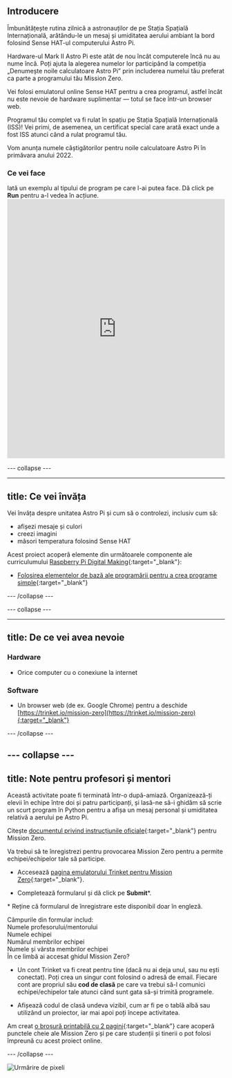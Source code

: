 ## Introducere

Îmbunătățește rutina zilnică a astronauților de pe Stația Spațială Internațională, arătându-le un mesaj și umiditatea aerului ambiant la bord folosind Sense HAT-ul computerului Astro Pi.

Hardware-ul Mark II Astro Pi este atât de nou încât computerele încă nu au nume încă. Poți ajuta la alegerea numelor lor participând la competiția „Denumește noile calculatoare Astro Pi” prin includerea numelui tău preferat ca parte a programului tău Mission Zero.

Vei folosi emulatorul online Sense HAT pentru a crea programul, astfel încât nu este nevoie de hardware suplimentar — totul se face într-un browser web.

Programul tău complet va fi rulat în spațiu pe Stația Spațială Internațională (ISS)! Vei primi, de asemenea, un certificat special care arată exact unde a fost ISS atunci când a rulat programul tău.

Vom anunța numele câștigătorilor pentru noile calculatoare Astro Pi în primăvara anului 2022.


### Ce vei face

Iată un exemplu al tipului de program pe care l-ai putea face. Dă click pe **Run** pentru a-l vedea în acțiune. <iframe src="https://trinket.io/embed/python/b92d76c0f3?outputOnly=true&runOption=run&start=result" width="100%" height="600" frameborder="0" marginwidth="0" marginheight="0" allowfullscreen mark="crwd-mark"></iframe>

--- collapse ---



---
title: Ce vei învăța
---

Vei învăța despre unitatea Astro Pi și cum să o controlezi, inclusiv cum să:
+ afișezi mesaje și culori
+ creezi imagini
+ măsori temperatura folosind Sense HAT

Acest proiect acoperă elemente din următoarele componente ale curriculumului [Raspberry Pi Digital Making](http://rpf.io/curriculum){:target="_blank"}:

+ [Folosirea elementelor de bază ale programării pentru a crea programe simple](https://curriculum.raspberrypi.org/programming/creator/){:target="_blank"}

--- /collapse ---

--- collapse ---

---
title: De ce vei avea nevoie
---

### Hardware

+ Orice computer cu o conexiune la internet

### Software

+ Un browser web (de ex. Google Chrome) pentru a deschide [https://trinket.io/mission-zero](https://trinket.io/mission-zero){:target="_blank"}

--- /collapse ---

--- collapse ---
---
title: Note pentru profesori și mentori
---


Această activitate poate fi terminată într-o după-amiază. Organizează-ți elevii în echipe între doi și patru participanți, și lasă-ne să-i ghidăm să scrie un scurt program în Python pentru a afișa un mesaj personal și umiditatea relativă a aerului pe Astro Pi.

Citește [documentul privind instrucțiunile oficiale](https://astro-pi.org/wp-content/uploads/2018/09/Astro_Pi_Mission_Zero_Guidelines_2018_19_V12_pages.pdf){:target="_blank"} pentru Mission Zero.

Va trebui să te înregistrezi pentru provocarea Mission Zero pentru a permite echipei/echipelor tale să participe.

+ Accesează [pagina emulatorului Trinket pentru Mission Zero](https://trinket.io/mission-zero){:target="_blank"}.

+ Completează formularul și dă click pe **Submit**\*.

\* Reține că formularul de înregistrare este disponibil doar în engleză.

Câmpurile din formular includ:   
Numele profesorului/mentorului    
Numele echipei   
Numărul membrilor echipei  
Numele și vârsta membrilor echipei  
În ce limbă ai accesat ghidul Mission Zero?

+ Un cont Trinket va fi creat pentru tine (dacă nu ai deja unul, sau nu ești conectat). Poți crea un singur cont folosind o adresă de email. Fiecare cont are propriul său **cod de clasă** pe care va trebui să-l comunici echipei/echipelor tale atunci când sunt gata să-și trimită programele.

+ Afișează codul de clasă undeva vizibil, cum ar fi pe o tablă albă sau utilizând un proiector, iar mai apoi poți începe activitatea.

 Am creat [o broșură printabilă cu 2 pagini](https://astro-pi.org/astro_pi_mission_zero_project_print_out_v10_print/){:target="_blank"} care acoperă punctele cheie ale Mission Zero și pe care studenții și tinerii o pot folosi împreună cu acest proiect online.

--- /collapse ---

![Urmărire de pixeli](https://code.org/api/hour/begin_raspberrypi_astropi.png)
